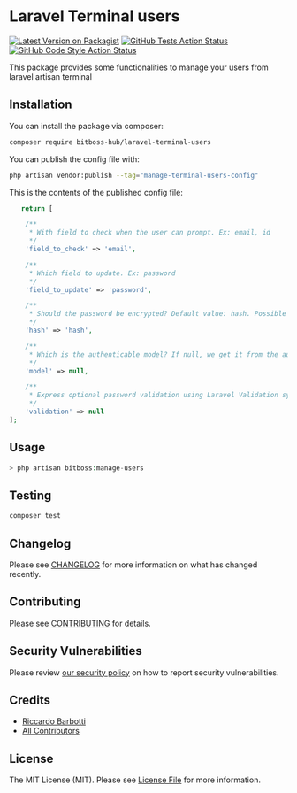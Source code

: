 # Laravel Terminal users

[![Latest Version on Packagist](https://img.shields.io/packagist/v/bitboss-hub/laravel-terminal-users.svg?style=flat-square)](https://packagist.org/packages/bitboss-hub/laravel-terminal-users)
[![GitHub Tests Action Status](https://img.shields.io/github/workflow/status/bitboss-hub/laravel-terminal-users/run-tests?label=tests)](https://github.com/bitboss-hub/laravel-terminal-users/actions?query=workflow%3Arun-tests+branch%3Amain)
[![GitHub Code Style Action Status](https://img.shields.io/github/workflow/status/bitboss-hub/laravel-terminal-users/Check%20&%20fix%20styling?label=code%20style)](https://github.com/bitboss-hub/laravel-terminal-users/actions?query=workflow%3A"Check+%26+fix+styling"+branch%3Amain)

This package provides some functionalities to manage your users from laravel artisan terminal

## Installation

You can install the package via composer:

```bash
composer require bitboss-hub/laravel-terminal-users
```

You can publish the config file with:

```bash
php artisan vendor:publish --tag="manage-terminal-users-config"
```

This is the contents of the published config file:

```php
   return [

    /**
     * With field to check when the user can prompt. Ex: email, id
     */
    'field_to_check' => 'email',

    /**
     * Which field to update. Ex: password
     */
    'field_to_update' => 'password',

    /**
     * Should the password be encrypted? Default value: hash. Possible values: plain
     */
    'hash' => 'hash',

    /**
     * Which is the authenticable model? If null, we get it from the auth configuration
     */
    'model' => null,

    /**
     * Express optional password validation using Laravel Validation syntax
     */
    'validation' => null
];
```

## Usage

```php
> php artisan bitboss:manage-users
```

## Testing

```bash
composer test
```

## Changelog

Please see [CHANGELOG](CHANGELOG.md) for more information on what has changed recently.

## Contributing

Please see [CONTRIBUTING](.github/CONTRIBUTING.md) for details.

## Security Vulnerabilities

Please review [our security policy](../../security/policy) on how to report security vulnerabilities.

## Credits

- [Riccardo Barbotti](https://github.com/bitboss)
- [All Contributors](../../contributors)

## License

The MIT License (MIT). Please see [License File](LICENSE.md) for more information.

